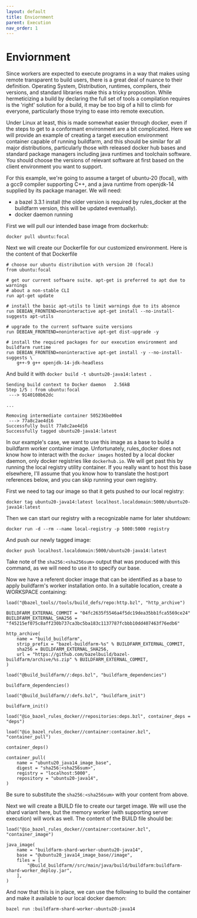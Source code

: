 ```yaml
---
layout: default
title: Enviornment
parent: Execution
nav_order: 1
---
```


# Enviornment

Since workers are expected to execute programs in a way that makes using remote transparent to build users, there is a great deal of nuance to their definition. Operating System, Distribution, runtimes, compilers, their versions, and standard libraries make this a tricky proposition. While hermeticizing a build by declaring the full set of tools a compilation requires is the 'right' solution for a build, it may be too big of a hill to climb for everyone, particularly those trying to ease into remote execution.

Under Linux at least, this is made somewhat easier through docker, even if the steps to get to a conformant environment are a bit complicated. Here we will provide an example of creating a target execution environment container capable of running buildfarm, and this should be similar for all major distributions, particularly those with released docker hub bases and standard package managers including java runtimes and toolchain software. You should choose the versions of relevant software at first based on the client environment you want to support.

For this example, we're going to assume a target of ubuntu-20 (focal), with a gcc9 compiler supporting C++, and a java runtime from openjdk-14 supplied by its package manager. We will need:

- a bazel 3.3.1 install (the older version is required by rules_docker at the buildfarm version, this will be updated eventually).
- docker daemon running

First we will pull our intended base image from dockerhub:

`docker pull ubuntu:focal`

Next we will create our Dockerfile for our customized environment. Here is the content of that Dockerfile

```
# choose our ubuntu distribution with version 20 (focal)
from ubuntu:focal

# get our current software suite. apt-get is preferred to apt due to warnings
# about a non-stable CLI
run apt-get update

# install the basic apt-utils to limit warnings due to its absence
run DEBIAN_FRONTEND=noninteractive apt-get install --no-install-suggests apt-utils

# upgrade to the current software suite versions
run DEBIAN_FRONTEND=noninteractive apt-get dist-upgrade -y

# install the required packages for our execution environment and buildfarm runtime
run DEBIAN_FRONTEND=noninteractive apt-get install -y --no-install-suggests \
    g++-9 g++ openjdk-14-jdk-headless
```

And build it with `docker build -t ubuntu20-java14:latest .`

```
Sending build context to Docker daemon   2.56kB
Step 1/5 : from ubuntu:focal
 ---> 9140108b62dc

...

Removing intermediate container 505236be00e4
 ---> 77a8c2ae4d16
Successfully built 77a8c2ae4d16
Successfully tagged ubuntu20-java14:latest
```

In our example's case, we want to use this image as a base to build a buildfarm worker container image. Unfortunately, rules_docker does not know how to interact with the `docker images` hosted by a local docker daemon, only docker registries like `dockerhub.io`. We will get past this by running the local registry utility container. If you really want to host this base elsewhere, I'll assume that you know how to translate the host:port references below, and you can skip running your own registry.

First we need to tag our image so that it gets pushed to our local registry:

`docker tag ubuntu20-java14:latest localhost.localdomain:5000/ubuntu20-java14:latest`

Then we can start our registry with a recognizable name for later shutdown:

`docker run -d --rm --name local-registry -p 5000:5000 registry`

And push our newly tagged image:

`docker push localhost.localdomain:5000/ubuntu20-java14:latest`

Take note of the `sha256:<sha256sum>` output that was produced with this command, as we will need to use it to specify our base.

Now we have a referent docker image that can be identified as a base to apply buildfarm's worker installation onto. In a suitable location, create a WORKSPACE containing:

```
load("@bazel_tools//tools/build_defs/repo:http.bzl", "http_archive")

BUILDFARM_EXTERNAL_COMMIT = "04fc2635f5546a4f5dc19dea35bb1fca5569ce24"
BUILDFARM_EXTERNAL_SHA256 = "f45215ef075c8aff230b737ca3bc5ba183c1137787fcbbb10dd407463f76edb6"

http_archive(
    name = "build_buildfarm",
    strip_prefix = "bazel-buildfarm-%s" % BUILDFARM_EXTERNAL_COMMIT,
    sha256 = BUILDFARM_EXTERNAL_SHA256,
    url = "https://github.com/bazelbuild/bazel-buildfarm/archive/%s.zip" % BUILDFARM_EXTERNAL_COMMIT,
)

load("@build_buildfarm//:deps.bzl", "buildfarm_dependencies")

buildfarm_dependencies()

load("@build_buildfarm//:defs.bzl", "buildfarm_init")

buildfarm_init()

load("@io_bazel_rules_docker//repositories:deps.bzl", container_deps = "deps")

load("@io_bazel_rules_docker//container:container.bzl", "container_pull")

container_deps()

container_pull(
    name = "ubuntu20_java14_image_base",
    digest = "sha256:<sha256sum>",
    registry = "localhost:5000",
    repository = "ubuntu20-java14",
)
```

Be sure to substitute the `sha256:<sha256sum>` with your content from above.

Next we will create a BUILD file to create our target image. We will use the shard variant here, but the memory worker (with supporting server execution) will work as well. The content of the BUILD file should be:

```
load("@io_bazel_rules_docker//container:container.bzl", "container_image")

java_image(
    name = "buildfarm-shard-worker-ubuntu20-java14",
    base = "@ubuntu20_java14_image_base//image",
    files = [
        "@build_buildfarm//src/main/java/build/buildfarm:buildfarm-shard-worker_deploy.jar",
    ],
)
```

And now that this is in place, we can use the following to build the container and make it available to our local docker daemon:

`bazel run :buildfarm-shard-worker-ubuntu20-java14`